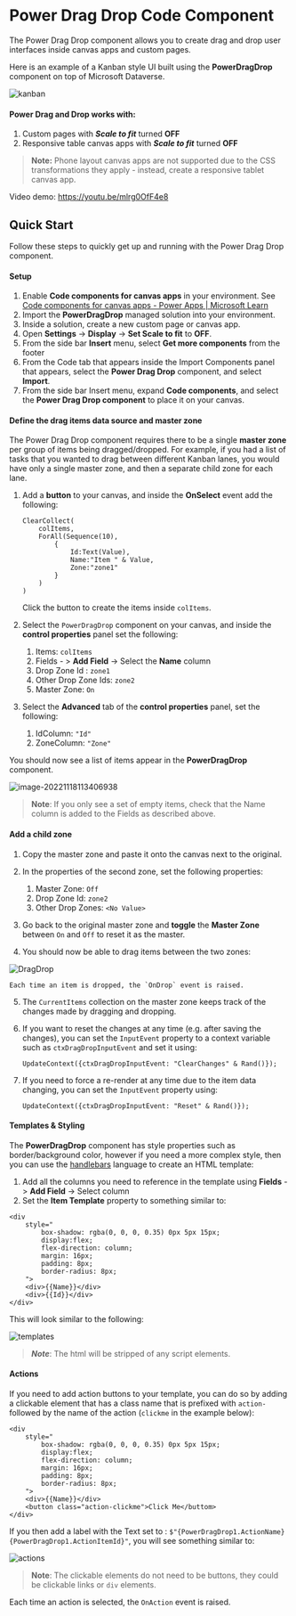# Power Drag Drop Code Component
The Power Drag Drop component allows you to create drag and drop user interfaces inside canvas apps and custom pages.

Here is an example of a Kanban style UI built using the **PowerDragDrop** component on top of Microsoft Dataverse.

![kanban](media/kanban.gif)

#### Power Drag and Drop works with:
1. Custom pages with ***Scale to fit*** turned **OFF**
2. Responsive table canvas apps with ***Scale to fit*** turned **OFF**

> **Note:** Phone layout canvas apps are not supported due to the CSS transformations they apply - instead, create a responsive tablet canvas app.

Video demo: https://youtu.be/mlrg0OfF4e8
## Quick Start
Follow these steps to quickly get up and running with the Power Drag Drop component.

#### Setup 

1. Enable **Code components for canvas apps** in your environment. See [Code components for canvas apps - Power Apps | Microsoft Learn](https://learn.microsoft.com/en-us/power-apps/developer/component-framework/component-framework-for-canvas-apps#enable-the-power-apps-component-framework-feature)
2. Import the **PowerDragDrop** managed solution into your environment. 
3. Inside a solution, create a new custom page or canvas app.
4. Open **Settings** -> **Display** -> **Set Scale to fit** to **OFF**.
5. From the side bar **Insert** menu, select **Get more components** from the footer
6. From the Code tab that appears inside the Import Components panel that appears, select the **Power Drag Drop** component, and select **Import**.
7. From the side bar Insert menu, expand **Code components**, and select the **Power Drag Drop component** to place it on your canvas.

#### Define the drag items data source and master zone

The Power Drag Drop component requires there to be a single **master zone** per group of items being dragged/dropped. For example, if you had a list of tasks that you wanted to drag between different Kanban lanes, you would have only a single master zone, and then a separate child zone for each lane.

1. Add a **button** to your canvas, and inside the **OnSelect** event add the following:
   ```
   ClearCollect(
       colItems,
       ForAll(Sequence(10),
           {
               Id:Text(Value),
               Name:"Item " & Value,
               Zone:"zone1"
           }
       )
   )
   ```

   Click the button to create the items inside `colItems`.

2. Select the `PowerDragDrop` component on your canvas, and inside the **control properties** panel set the following:

   1. Items: `colItems`
   2. Fields - > **Add Field** -> Select the **Name** column
   3. Drop Zone Id : `zone1`
   4. Other Drop Zone Ids: `zone2`
   5. Master Zone: `On`

3. Select the **Advanced** tab of the **control properties** panel, set the following:

   1. IdColumn: `"Id"`
   2. ZoneColumn: `"Zone"`

You should now see a list of items appear in the **PowerDragDrop** component.

![image-20221118113406938](media/image-simple-list.png)

> **Note**: If you only see a set of empty items, check that the Name column is added to the Fields as described above. 

#### Add a child zone

1. Copy the master zone and paste it onto the canvas next to the original.

2. In the properties of the second zone, set the following properties:
   1. Master Zone: `Off`
   2. Drop Zone Id: `zone2`
   3. Other Drop Zones: `<No Value>`

3. Go back to the original master zone and **toggle** the **Master Zone** between `On` and `Off` to reset it as the master.

4. You should now be able to drag items between the two zones:

![DragDrop](media/simple-list-drag-drop.gif)

    Each time an item is dropped, the `OnDrop` event is raised.

5. The `CurrentItems` collection on the master zone keeps track of the changes made by dragging and dropping.

6. If you want to reset the changes at any time (e.g. after saving the changes), you can set the `InputEvent` property to a context variable such as `ctxDragDropInputEvent` and set it using:
      ```
      UpdateContext({ctxDragDropInputEvent: "ClearChanges" & Rand()});
      ```

7. If you need to force a re-render at any time due to the item data changing, you can set the `InputEvent` property using:
   ```
   UpdateContext({ctxDragDropInputEvent: "Reset" & Rand()});
   ```


#### Templates & Styling

The **PowerDragDrop** component has style properties such as border/background color, however if you need a more complex style, then you can use the [handlebars](https://handlebarsjs.com/) language to create an HTML template:

1. Add all the columns you need to reference in the template using **Fields** - > **Add Field** -> Select column
2. Set the **Item Template** property to something similar to:

```
<div
	style="
		box-shadow: rgba(0, 0, 0, 0.35) 0px 5px 15px;
		display:flex;
		flex-direction: column;
		margin: 16px;
        padding: 8px;
        border-radius: 8px;
	">
	<div>{{Name}}</div>
	<div>{{Id}}</div>
</div>
```

This will look similar to the following:

![templates](media/templates.gif)

> ***Note***: The html will be stripped of any script elements.

#### Actions

If you need to add action buttons to your template, you can do so by adding a clickable element that has a class name that is prefixed with `action-` followed by the name of the action (`clickme` in the example below):

```
<div
	style="
		box-shadow: rgba(0, 0, 0, 0.35) 0px 5px 15px;
		display:flex;
		flex-direction: column;
		margin: 16px;
        padding: 8px;
        border-radius: 8px;
	">
	<div>{{Name}}</div>
	<button class="action-clickme">Click Me</buttom>
</div>
```

If you then add a label with the Text set to : `$"{PowerDragDrop1.ActionName} {PowerDragDrop1.ActionItemId}"`, you will see something similar to:

![actions](media/actions.gif)

> **Note**: The clickable elements do not need to be buttons, they could be clickable links or `div` elements.

Each time an action is selected, the `OnAction` event is raised.
